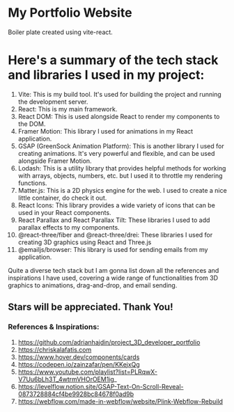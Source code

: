 # My Portfolio Website
Boiler plate created using vite-react.

# Here's a summary of the tech stack and libraries I used in my project:
1. Vite: This is my build tool. It's used for building the project and running the development server.
2. React: This is my main framework.
3. React DOM: This is used alongside React to render my components to the DOM.
4. Framer Motion: This library I used for animations in my React application.
5. GSAP (GreenSock Animation Platform): This is another library I used for creating animations. It's very powerful and flexible, and can be used alongside Framer Motion.
6. Lodash: This is a utility library that provides helpful methods for working with arrays, objects, numbers, etc. but I used it to throttle my rendering functions.
7. Matter.js: This is a 2D physics engine for the web. I used to create a nice little container, do check it out.
8. React Icons: This library provides a wide variety of icons that can be used in your React components.
9. React Parallax and React Parallax Tilt: These libraries I used to add parallax effects to my components.
10. @react-three/fiber and @react-three/drei: These libraries I used for creating 3D graphics using React and Three.js
11. @emailjs/browser: This library is used for sending emails from my application.

Quite a diverse tech stack but I am gonna list down all the references and inspirations I have used, covering a wide range of functionalities from 3D graphics to animations, drag-and-drop, and email sending.

## Stars will be appreciated. Thank You!
### References & Inspirations:
1. https://github.com/adrianhajdin/project_3D_developer_portfolio
2. https://chriskalafatis.com
3. https://www.hover.dev/components/cards
4. https://codepen.io/zainzafar/pen/KKejxQg
5. https://www.youtube.com/playlist?list=PLRqwX-V7Uu6bLh3T_4wtrmVHOrOEM1ig_
6. https://levelflow.notion.site/GSAP-Text-On-Scroll-Reveal-0873728884cf4be9928bc84678f0ad9b
7. https://webflow.com/made-in-webflow/website/Plink-Webflow-Rebuild
